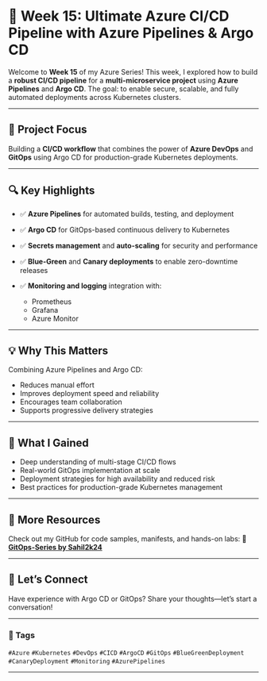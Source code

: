 # 🚀 Week 15: Ultimate Azure CI/CD Pipeline with Azure Pipelines & Argo CD

Welcome to **Week 15** of my Azure Series!
This week, I explored how to build a **robust CI/CD pipeline** for a **multi-microservice project** using **Azure Pipelines** and **Argo CD**. The goal: to enable secure, scalable, and fully automated deployments across Kubernetes clusters.

---

## 🎯 Project Focus

Building a **CI/CD workflow** that combines the power of **Azure DevOps** and **GitOps** using Argo CD for production-grade Kubernetes deployments.

---

## 🔍 Key Highlights

* ✅ **Azure Pipelines** for automated builds, testing, and deployment
* ✅ **Argo CD** for GitOps-based continuous delivery to Kubernetes
* ✅ **Secrets management** and **auto-scaling** for security and performance
* ✅ **Blue-Green** and **Canary deployments** to enable zero-downtime releases
* ✅ **Monitoring and logging** integration with:

  * Prometheus
  * Grafana
  * Azure Monitor

---

## 💡 Why This Matters

Combining Azure Pipelines and Argo CD:

* Reduces manual effort
* Improves deployment speed and reliability
* Encourages team collaboration
* Supports progressive delivery strategies

---

## 🧠 What I Gained

* Deep understanding of multi-stage CI/CD flows
* Real-world GitOps implementation at scale
* Deployment strategies for high availability and reduced risk
* Best practices for production-grade Kubernetes management

---

## 📂 More Resources

Check out my GitHub for code samples, manifests, and hands-on labs:
🔗 **[GitOps-Series by Sahil2k24](https://github.com/Sahil2k24/GitOps-Series)**

---

## 💬 Let’s Connect

Have experience with Argo CD or GitOps? Share your thoughts—let’s start a conversation!

---

### 📌 Tags

`#Azure` `#Kubernetes` `#DevOps` `#CICD` `#ArgoCD` `#GitOps` `#BlueGreenDeployment` `#CanaryDeployment` `#Monitoring` `#AzurePipelines`

---
